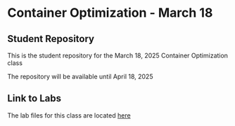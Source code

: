 # Container Optimization - March 18

## Student Repository

This is the student repository for the March 18, 2025 Container Optimization class

The repository will be available until April 18, 2025

## Link to Labs

The lab files for this class are located [here](https://jruels.github.io/container-optimization/)


